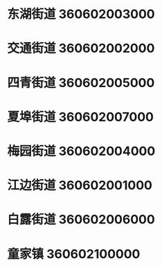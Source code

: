 # 东湖街道 360602003000
# 交通街道 360602002000
# 四青街道 360602005000
# 夏埠街道 360602007000
# 梅园街道 360602004000
# 江边街道 360602001000
# 白露街道 360602006000
# 童家镇 360602100000
